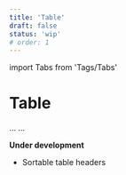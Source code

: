 ```yaml
---
title: 'Table'
draft: false
status: 'wip'
# order: 1
---
```


import Tabs from 'Tags/Tabs'

# Table

<Tabs>
  <Tabs.Content title="Info" selected>
    ...
  </Tabs.Content>
  <Tabs.Content title="Details" disabled>
  ...
  </Tabs.Content>
</Tabs>

**Under development**

- Sortable table headers
